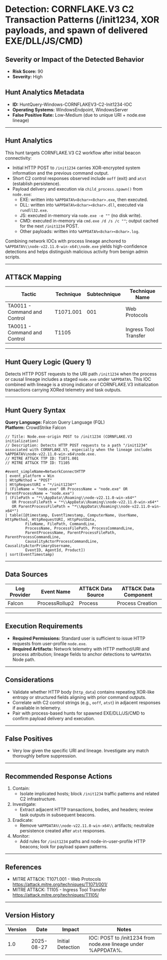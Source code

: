 # Detection: CORNFLAKE.V3 C2 Transaction Patterns (/init1234, XOR payloads, and spawn of delivered EXE/DLL/JS/CMD)

## Severity or Impact of the Detected Behavior
- **Risk Score:** 90
- **Severity:** High

## Hunt Analytics Metadata
- **ID:** HuntQuery-Windows-CORNFLAKEV3-C2-Init1234-IOC
- **Operating Systems:** WindowsEndpoint, WindowsServer
- **False Positive Rate:** Low-Medium (due to unique URI + node.exe lineage)

---

## Hunt Analytics
This hunt targets CORNFLAKE.V3 C2 workflow after initial beacon connectivity:

- Initial HTTP POST to `/init1234` carries XOR-encrypted system information and the previous command output.
- Short C2 control responses observed include `ooff` (exit) and `atst` (establish persistence).
- Payload delivery and execution via `child_process.spawn()` from `node.exe`:
  - EXE: written into `%APPDATA%<8char><8char>.exe`, then executed.
  - DLL: written into `%APPDATA%<8char><8char>.dll`, executed via `rundll32.exe`.
  - JS: executed in-memory via `node.exe -e ""` (no disk write).
  - CMD: executed in-memory via `cmd.exe /d /s /c ""`; output cached for the next `/init1234` POST.
  - Other payloads: written into `%APPDATA%<8char><8char>.log`.

Combining network IOCs with process lineage anchored to `%APPDATA%\\node-v22.11.0-win-x64\\node.exe` yields high-confidence detections and helps distinguish malicious activity from benign admin scripts.

---

## ATT&CK Mapping

| Tactic                        | Technique  | Subtechnique | Technique Name        |
|------------------------------|------------|--------------|-----------------------|
| TA0011 - Command and Control | T1071.001  | 001          | Web Protocols         |
| TA0011 - Command and Control | T1105      |              | Ingress Tool Transfer |

---

## Hunt Query Logic (Query 1)
Detects HTTP POST requests to the URI path `/init1234` when the process or causal lineage includes a staged `node.exe` under `%APPDATA%`. This IOC combined with lineage is a strong indicator of CORNFLAKE.V3 initialization transactions carrying XORed telemetry and task outputs.

---

## Hunt Query Syntax

**Query Language:** Falcon Query Language (FQL)  
**Platform:** CrowdStrike Falcon

```fql
// Title: Node.exe-origin POST to /init1234 (CORNFLAKE.V3 initialization)
// Description: Detects HTTP POST requests to a path "/init1234" associated with CORNFLAKE.V3, especially when the lineage includes %APPDATA%\node-v22.11.0-win-x64\node.exe.
// MITRE ATT&CK TTP ID: T1071.001
// MITRE ATT&CK TTP ID: T1105

#event_simpleName=NetworkConnectHTTP
| event_platform = Win
| HttpMethod = "POST"
| HttpRequestURI = "*/init1234*"
| (FileName = "node.exe" OR ProcessName = "node.exe" OR ParentProcessName = "node.exe")
| (FilePath = "*\\AppData\\Roaming\\node-v22.11.0-win-x64*" 
   OR ProcessFilePath = "*\\AppData\\Roaming\\node-v22.11.0-win-x64*" 
   OR ParentProcessFilePath = "*\\AppData\\Roaming\\node-v22.11.0-win-x64*")
| table([@timestamp, EventTimestamp, ComputerName, UserName, HttpMethod, HttpRequestURI, HttpPostData,
         FileName, FilePath, CommandLine,
         ProcessName, ProcessFilePath, ProcessCommandLine,
         ParentProcessName, ParentProcessFilePath, ParentProcessCommandLine,
         CausalityActorProcessCommandLine, CausalityActorPrimaryUsername,
         EventID, AgentId, Product])
| sort(EventTimestamp)
```

---

## Data Sources

| Log Provider | Event Name                | ATT&CK Data Source | ATT&CK Data Component |
|--------------|--------------------------|--------------------|-----------------------|
| Falcon       | ProcessRollup2           | Process            | Process Creation      |

---

## Execution Requirements
- **Required Permissions:** Standard user is sufficient to issue HTTP requests from user-profile `node.exe`.
- **Required Artifacts:** Network telemetry with HTTP method/URI and process attribution; lineage fields to anchor detections to `%APPDATA%` Node path.

---

## Considerations
- Validate whether HTTP body (`http_data`) contains repeating XOR-like entropy or structured fields aligning with prior command outputs.
- Correlate with C2 control strings (e.g., `ooff`, `atst`) in adjacent responses if available in telemetry.
- Pair with process-based hunts for spawned EXE/DLL/JS/CMD to confirm payload delivery and execution.

---

## False Positives
- Very low given the specific URI and lineage. Investigate any match thoroughly before suppression.

---

## Recommended Response Actions
1) Contain:
   - Isolate implicated hosts; block `/init1234` traffic patterns and related C2 infrastructure.
2) Investigate:
   - Extract adjacent HTTP transactions, bodies, and headers; review task outputs in subsequent beacons.
3) Eradicate:
   - Remove `%APPDATA%\\node-v22.11.0-win-x64\\` artifacts; neutralize persistence created after `atst` responses.
4) Monitor:
   - Add rules for `/init1234` paths and node-in-user-profile HTTP beacons; look for payload spawn patterns.

---

## References
- MITRE ATT&CK: T1071.001 - Web Protocols https://attack.mitre.org/techniques/T1071/001/
- MITRE ATT&CK: T1105 - Ingress Tool Transfer https://attack.mitre.org/techniques/T1105/

---

## Version History

| Version | Date       | Impact              | Notes                                                          |
|---------|------------|---------------------|----------------------------------------------------------------|
| 1.0     | 2025-08-27 | Initial Detection   | IOC: POST to /init1234 from node.exe lineage under %APPDATA%.  |
